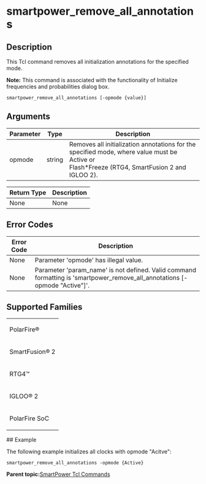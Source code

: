 # smartpower\_remove\_all\_annotations

## Description

This Tcl command removes all initialization annotations for the specified mode.

**Note:** This command is associated with the functionality of Initialize frequencies and probabilities dialog box.

```
smartpower_remove_all_annotations [-opmode {value}]
```

## Arguments

|Parameter|Type|Description|
|---------|----|-----------|
|opmode|string|Removes all initialization annotations for the specified mode, where value must be Active or<br /> Flash\*Freeze \(RTG4, SmartFusion 2 and IGLOO 2\).|

|Return Type|Description|
|-----------|-----------|
|None|None|

## Error Codes

|Error Code|Description|
|----------|-----------|
|None|Parameter 'opmode' has illegal value.|
|None|Parameter 'param\_name' is not defined. Valid command formatting is 'smartpower\_remove\_all\_annotations \[-opmode "Active"\]'.|

## Supported Families

<table id="GUID-F6AF5182-8535-4D56-B76A-FF65E102E00E"><tbody><tr><td>

PolarFire®

</td></tr><tr><td>

SmartFusion® 2

</td></tr><tr><td>

RTG4™

</td></tr><tr><td>

IGLOO® 2

</td></tr><tr><td>

PolarFire SoC

</td></tr></tbody>
</table>## Example

The following example initializes all clocks with opmode "Acitve":

```
smartpower_remove_all_annotations -opmode {Active}
```

**Parent topic:**[SmartPower Tcl Commands](GUID-33C45F08-A467-4461-B5EF-8D86325E235A.md)

